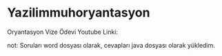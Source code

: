 # Yazilimmuhoryantasyon
Oryantasyon Vize Ödevi
Youtube Linki:

not: Soruları word dosyası olarak, cevapları java dosyası olarak yükledim.
